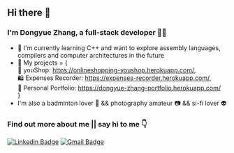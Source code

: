 ## Hi there 👋

<!--
**dongyue-zhang/dongyue-zhang** is a ✨ _special_ ✨ repository because its `README.md` (this file) appears on your GitHub profile.

Here are some ideas to get you started:

- 🔭 I’m currently working on ...
- 🌱 I’m currently learning ...
- 👯 I’m looking to collaborate on ...
- 🤔 I’m looking for help with ...
- 💬 Ask me about ...
- 📫 How to reach me: ...
- 😄 Pronouns: ...
- ⚡ Fun fact: ...
-->

### I'm Dongyue Zhang, a full-stack developer 👩‍💻
- 💪 I'm currently learning C++ and want to explore assembly languages, compilers and computer architectures in the future
- 🤖 My projects = { <br>
🛒 youShop: https://onlineshopping-youshop.herokuapp.com/, <br>
🛍️ Expenses Recorder: https://expenses-recorder.herokuapp.com/, <br>
🤩 Personal Portfolio: https://dongyue-zhang-portfolio.herokuapp.com/ <br>
} <br>
- I'm also a badminton lover 🏸 && photography amateur 📷 && si-fi lover 👽<br>
### Find out more about me || say hi to me 👇 <br>
[![Linkedin Badge](https://img.shields.io/badge/-dongyuezhang-blue?style=flat-square&logo=Linkedin&logoColor=white&link=https://www.linkedin.com/in/emrahkinay/)](
https://www.linkedin.com/in/dongyue-zhang-507549224/) [![Gmail Badge](https://img.shields.io/badge/-zhangdongyue22@gmail.com-c14438?style=flat-square&logo=Gmail&logoColor=white&link=mailto:zhangdongyue22@gmail.com)](mailto:zhangdongyue22@gmail.com)




